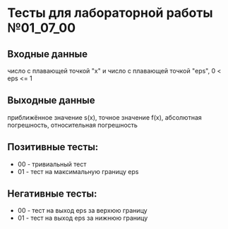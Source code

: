 # Тесты для лабораторной работы №01_07_00
## Входные данные
число с плавающей точкой "x" и число с плавающей точкой "eps", 0 < eps <= 1
## Выходные данные
приближённое значение s(x), точное значение f(x), абсолютная погрешность, относительная погрешность
## Позитивные тесты:
- 00 - тривиальный тест
- 01 - тест на максимальную границу eps
## Негативные тесты:
- 00 - тест на выход eps за верхюю границу
- 01 - тест на выход eps за нижнюю границу